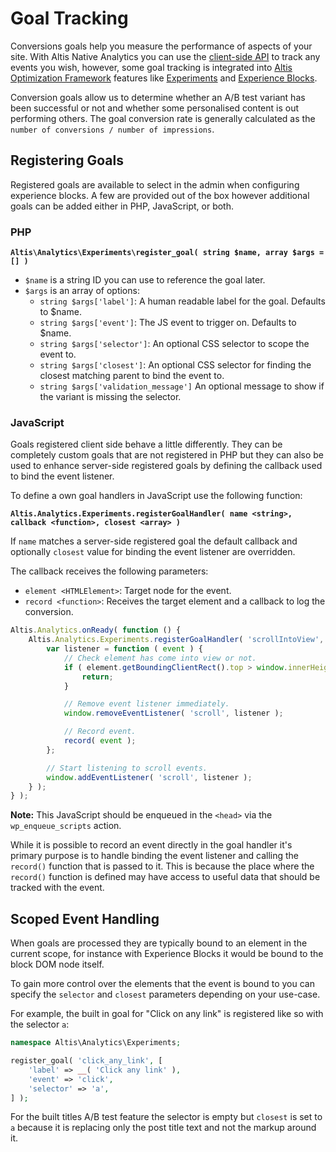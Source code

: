 
# Goal Tracking

Conversions goals help you measure the performance of aspects of your site. With Altis Native Analytics you can use the [client-side API](./client-side-api.md) to track any events you wish, however, some goal tracking is integrated into [Altis Optimization Framework](../optimization-framework/) features like [Experiments](./optimization-framework/experiments/) and [Experience Blocks](./optimization-framework/personalization/experience-blocks.md).

Conversion goals allow us to determine whether an A/B test variant has been successful or not and whether some personalised content is out performing others. The goal conversion rate is generally calculated as the `number of conversions / number of impressions`.

## Registering Goals

Registered goals are available to select in the admin when configuring experience blocks. A few are provided out of the box however additional goals can be added either in PHP, JavaScript, or both.

### PHP

**`Altis\Analytics\Experiments\register_goal( string $name, array $args = [] )`**

- `$name` is a string ID you can use to reference the goal later.
- `$args` is an array of options:
  - `string $args['label']`: A human readable label for the goal. Defaults to $name.
  - `string $args['event']`: The JS event to trigger on. Defaults to $name.
  - `string $args['selector']`: An optional CSS selector to scope the event to.
  - `string $args['closest']`: An optional CSS selector for finding the closest matching parent to bind the event to.
  - `string $args['validation_message']` An optional message to show if the variant is missing the selector.
### JavaScript

Goals registered client side behave a little differently. They can be completely custom goals that are not registered in PHP but they can also be used to enhance server-side registered goals by defining the callback used to bind the event listener.

To define a own goal handlers in JavaScript use the following function:

**`Altis.Analytics.Experiments.registerGoalHandler( name <string>, callback <function>, closest <array> )`**

If `name` matches a server-side registered goal the default callback and optionally `closest` value for binding the event listener are overridden.

The callback receives the following parameters:

- `element <HTMLElement>`: Target node for the event.
- `record <function>`: Receives the target element and a callback to log the conversion.

```js
Altis.Analytics.onReady( function () {
    Altis.Analytics.Experiments.registerGoalHandler( 'scrollIntoView', function ( element, record ) {
        var listener = function ( event ) {
            // Check element has come into view or not.
            if ( element.getBoundingClientRect().top > window.innerHeight ) {
                return;
            }

            // Remove event listener immediately.
            window.removeEventListener( 'scroll', listener );

            // Record event.
            record( event );
        };

        // Start listening to scroll events.
        window.addEventListener( 'scroll', listener );
    } );
} );
```

**Note:** This JavaScript should be enqueued in the `<head>` via the `wp_enqueue_scripts` action.

While it is possible to record an event directly in the goal handler it's primary purpose is to handle binding the event listener and calling the `record()` function that is passed to it. This is because the place where the `record()` function is defined may have access to useful data that should be tracked with the event.

## Scoped Event Handling

When goals are processed they are typically bound to an element in the current scope, for instance with Experience Blocks it would be bound to the block DOM node itself.

To gain more control over the elements that the event is bound to you can specify the `selector` and `closest` parameters depending on your use-case.

For example, the built in goal for "Click on any link" is registered like so with the selector `a`:

```php
namespace Altis\Analytics\Experiments;

register_goal( 'click_any_link', [
    'label' => __( 'Click any link' ),
    'event' => 'click',
    'selector' => 'a',
] );
```

For the built titles A/B test feature the selector is empty but `closest` is set to `a` because it is replacing only the post title text and not the markup around it.
